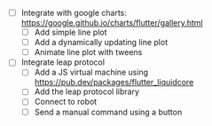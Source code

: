 - [ ] Integrate with google charts: https://google.github.io/charts/flutter/gallery.html
  - [ ] Add simple line plot
  - [ ] Add a dynamically updating line plot
  - [ ] Animate line plot with tweens

- [ ] Integrate leap protocol
  - [ ] Add a JS virtual machine using https://pub.dev/packages/flutter_liquidcore
  - [ ] Add the leap protocol library
  - [ ] Connect to robot
  - [ ] Send a manual command using a button